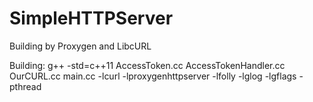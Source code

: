 # SimpleHTTPServer
Building by Proxygen and LibcURL

Building:
    g++ -std=c++11 AccessToken.cc AccessTokenHandler.cc OurCURL.cc main.cc -lcurl -lproxygenhttpserver -lfolly -lglog -lgflags -pthread
